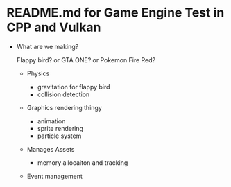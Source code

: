 # README.md for Game Engine Test in CPP and Vulkan

- What are we making?
  
  Flappy bird? or GTA ONE? or Pokemon Fire Red?
  - Physics
    - gravitation for flappy bird
    - collision detection
  - Graphics rendering thingy
    - animation
    - sprite rendering
    - particle system
  - Manages Assets
    - memory allocaiton and tracking
    
  - Event management

